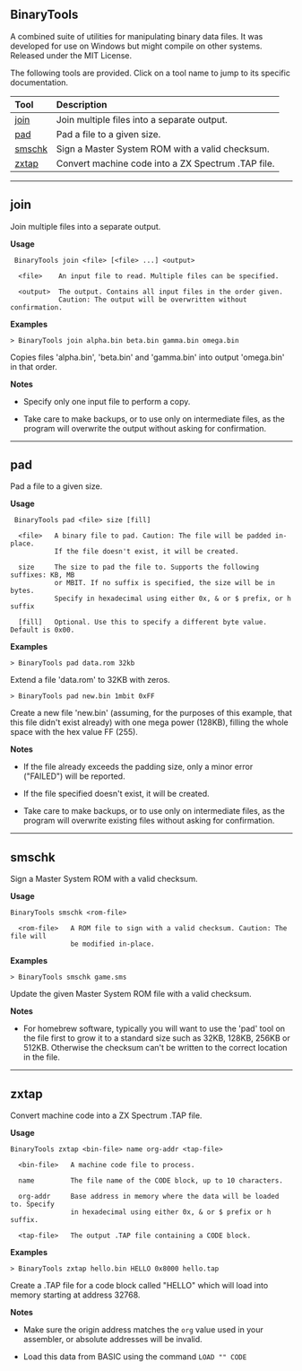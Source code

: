 
BinaryTools
-----------

A combined suite of utilities for manipulating binary data files.
It was developed for use on Windows but might compile on other systems.
Released under the MIT License.

The following tools are provided. Click on a tool name to jump to its specific documentation.

Tool  |Description
:---|:------------
[join](#join) | Join multiple files into a separate output.
[pad](#pad) | Pad a file to a given size.
[smschk](#smschk) | Sign a Master System ROM with a valid checksum.
[zxtap](#zxtap) | Convert machine code into a ZX Spectrum .TAP file.


---

## join

Join multiple files into a separate output.

**Usage**
```
 BinaryTools join <file> [<file> ...] <output>

  <file>    An input file to read. Multiple files can be specified.

  <output>  The output. Contains all input files in the order given.
            Caution: The output will be overwritten without confirmation.
```

**Examples**

```> BinaryTools join alpha.bin beta.bin gamma.bin omega.bin```

Copies files 'alpha.bin', 'beta.bin' and 'gamma.bin' into output 'omega.bin' in that order.

**Notes**

* Specify only one input file to perform a copy.

* Take care to make backups, or to use only on intermediate files, as the program will overwrite the output without asking for confirmation.


---

## pad

Pad a file to a given size.

**Usage**
```
 BinaryTools pad <file> size [fill]

  <file>   A binary file to pad. Caution: The file will be padded in-place.
           If the file doesn't exist, it will be created.

  size     The size to pad the file to. Supports the following suffixes: KB, MB
           or MBIT. If no suffix is specified, the size will be in bytes.
           Specify in hexadecimal using either 0x, & or $ prefix, or h suffix

  [fill]   Optional. Use this to specify a different byte value. Default is 0x00.
```

**Examples**

```> BinaryTools pad data.rom 32kb```

Extend a file 'data.rom' to 32KB with zeros.

```> BinaryTools pad new.bin 1mbit 0xFF```

Create a new file 'new.bin' (assuming, for the purposes of this example, that this file didn't exist already) with one mega power (128KB), filling the whole space with the hex value FF (255).

**Notes**

* If the file already exceeds the padding size, only a minor error ("FAILED") will be reported.

* If the file specified doesn't exist, it will be created.

* Take care to make backups, or to use only on intermediate files, as the program will overwrite existing files without asking for confirmation.


---

## smschk

Sign a Master System ROM with a valid checksum.

**Usage**
```
BinaryTools smschk <rom-file>

  <rom-file>   A ROM file to sign with a valid checksum. Caution: The file will
               be modified in-place.
```

**Examples**

```> BinaryTools smschk game.sms```

Update the given Master System ROM file with a valid checksum.

**Notes**

* For homebrew software, typically you will want to use the 'pad' tool on the file first to grow it to a standard size such as 32KB, 128KB, 256KB or 512KB. Otherwise the checksum can't be written to the correct location in the file.

---

## zxtap

Convert machine code into a ZX Spectrum .TAP file.

**Usage**
```
BinaryTools zxtap <bin-file> name org-addr <tap-file>

  <bin-file>   A machine code file to process.

  name         The file name of the CODE block, up to 10 characters.

  org-addr     Base address in memory where the data will be loaded to. Specify
               in hexadecimal using either 0x, & or $ prefix or h suffix.

  <tap-file>   The output .TAP file containing a CODE block.
```

**Examples**

```> BinaryTools zxtap hello.bin HELLO 0x8000 hello.tap```

Create a .TAP file for a code block called "HELLO" which will load into memory starting at address 32768. 

**Notes**

* Make sure the origin address matches the `org` value used in your assembler, or absolute addresses will be invalid.

* Load this data from BASIC using the command `LOAD "" CODE`




